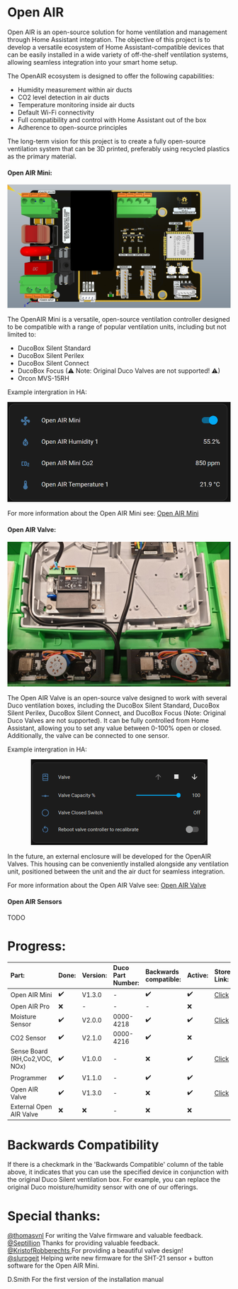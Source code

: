 # Open AIR

Open AIR is an open-source solution for home ventilation and management through Home Assistant integration. The objective of this project is to develop a versatile ecosystem of Home Assistant-compatible devices that can be easily installed in a wide variety of off-the-shelf ventilation systems, allowing seamless integration into your smart home setup.

The OpenAIR ecosystem is designed to offer the following capabilities:

* Humidity measurement within air ducts
* CO2 level detection in air ducts
* Temperature monitoring inside air ducts
* Default Wi-Fi connectivity
* Full compatibility and control with Home Assistant out of the box
* Adherence to open-source principles

The long-term vision for this project is to create a fully open-source ventilation system that can be 3D printed, preferably using recycled plastics as the primary material.

#### Open AIR Mini:
<p align="center">
  <img src="https://github.com/Flamingo-tech/Open-AIR/blob/main/Open%20AIR%20Mini/Pictures/Open_AIR_Mini_V1.4.1_ALTIUM.png"/>
</p>

The OpenAIR Mini is a versatile, open-source ventilation controller designed to be compatible with a range of popular ventilation units, including but not limited to:

* DucoBox Silent Standard
* DucoBox Silent Perilex
* DucoBox Silent Connect
* DucoBox Focus (⚠ Note: Original Duco Valves are not supported! ⚠)
* Orcon MVS-15RH
    
Example intergration in HA:
<p align="center">
  <img src="https://github.com/Flamingo-tech/Open-AIR/blob/main/Open%20AIR%20Mini/Pictures/Open_AIR_Mini_HA_Integration.jpg"/>
</p>

For more information about the Open AIR Mini see: [Open AIR Mini](https://github.com/Flamingo-tech/Open-AIR/tree/main/Open%20Air%20Mini) 

#### Open AIR Valve:
<p align="center">
  <img src="https://github.com/Flamingo-tech/Open-AIR/blob/main/Open%20AIR%20Valve/Hardware/Pictures/Installed_Valves_Example.png"/>
</p>

The Open AIR Valve is an open-source valve designed to work with several Duco ventilation boxes, including the DucoBox Silent Standard, DucoBox Silent Perilex, DucoBox Silent Connect, and DucoBox Focus (Note: Original Duco Valves are not supported). It can be fully controlled from Home Assistant, allowing you to set any value between 0-100% open or closed. Additionally, the valve can be connected to one sensor. 

Example intergration in HA:
<p align="center">
  <img src="https://github.com/Flamingo-tech/Open-AIR/blob/main/Open%20AIR%20Valve/Hardware/Pictures/Open_AIR_Valve_HA_Example.png"/>
</p>


In the future, an external enclosure will be developed for the OpenAIR Valves. This housing can be conveniently installed alongside any ventilation unit, positioned between the unit and the air duct for seamless integration.

For more information about the Open AIR Valve see: [Open AIR Valve](https://github.com/Flamingo-tech/Open-AIR/tree/main/Open%20AIR%20Valve) 

#### Open AIR Sensors
 TODO

# Progress:


|   Part:                     |Done: |Version:    |Duco Part Number:|Backwards compatible:|Active:|Store Link:|
|:----------------------------|:-----|:-----------|:----------------|:--------------------|:------|:----------|
|Open AIR Mini                |✔️    |V1.3.0      | -               |✔️                     |✔️    |[Click](https://www.tindie.com/products/theflamingo/open-air-mini-v130/) 
|Open AIR Pro                 |❌    |-           |-                |-                      |❌    |
|Moisture Sensor              |✔️    |V2.0.0      | 0000-4218       | ✔️                    |✔️    |[Click](https://www.tindie.com/products/theflamingo/open-air-humidity-sensor/)
|CO2 Sensor                   |✔️    |V2.1.0      | 0000-4216       | ✔️                    |❌    |
|Sense Board (RH,Co2,VOC, NOx)|✔️    |V1.0.0      | -               | ❌                    |✔️    |[Click](https://www.tindie.com/products/theflamingo/open-air-sense-board/)
|Programmer                   |✔️    |V1.1.0      | -               | ✔️                    |✔️    |
|Open AIR Valve               |✔️    |V1.3.0      |-                |❌                     |✔️    |[Click](https://www.tindie.com/products/theflamingo/open-air-valve/)
|External Open AIR Valve      |❌    |❌          |-                |❌                     |❌    |          


# Backwards Compatibility

If there is a checkmark in the 'Backwards Compatible' column of the table above, it indicates that you can use the specified device in conjunction with the original Duco Silent ventilation box. For example, you can replace the original Duco moisture/humidity sensor with one of our offerings.

# Special thanks:
[@thomasvnl](https://github.com/thomasvnl) For writing the Valve firmware and valuable feedback.\
[@Septillion](https://github.com/septillion-git) Thanks for providing valuable feedback.\
[@KristofRobberechts ](https://github.com/KristofRobberechts) For providing a beautiful valve design!\
[@slurpgeit](https://github.com/Slurpgeit) Helping write new firmware for the SHT-21 sensor + button software for the Open AIR Mini.

D.Smith For the first version of the installation manual
